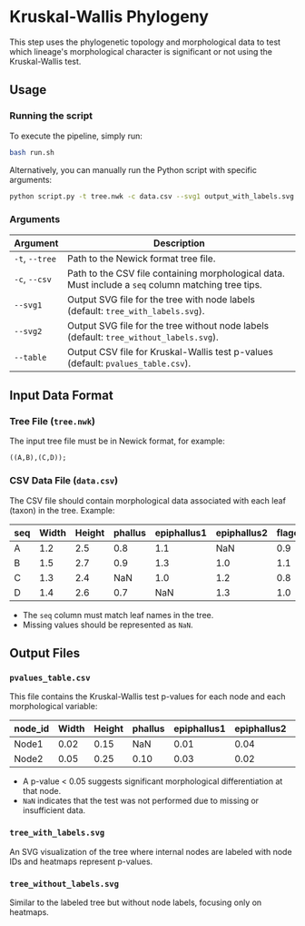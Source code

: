 # Kruskal-Wallis Phylogeny

This step uses the phylogenetic topology and morphological data to test which lineage's morphological character is significant or not using the Kruskal-Wallis test.

## Usage

### Running the script

To execute the pipeline, simply run:

```bash
bash run.sh
```

Alternatively, you can manually run the Python script with specific arguments:

```bash
python script.py -t tree.nwk -c data.csv --svg1 output_with_labels.svg --svg2 output_without_labels.svg --table pvalues_table.csv
```

### Arguments

| Argument         | Description |
|-----------------|-------------|
| `-t`, `--tree`  | Path to the Newick format tree file. |
| `-c`, `--csv`   | Path to the CSV file containing morphological data. Must include a `seq` column matching tree tips. |
| `--svg1`        | Output SVG file for the tree with node labels (default: `tree_with_labels.svg`). |
| `--svg2`        | Output SVG file for the tree without node labels (default: `tree_without_labels.svg`). |
| `--table`       | Output CSV file for Kruskal-Wallis test p-values (default: `pvalues_table.csv`). |

## Input Data Format

### Tree File (`tree.nwk`)

The input tree file must be in Newick format, for example:

```
((A,B),(C,D));
```

### CSV Data File (`data.csv`)

The CSV file should contain morphological data associated with each leaf (taxon) in the tree. Example:

| seq  | Width | Height | phallus | epiphallus1 | epiphallus2 | flagellum |
|------|-------|--------|---------|-------------|-------------|-----------|
| A    | 1.2   | 2.5    | 0.8     | 1.1         | NaN         | 0.9       |
| B    | 1.5   | 2.7    | 0.9     | 1.3         | 1.0         | 1.1       |
| C    | 1.3   | 2.4    | NaN     | 1.0         | 1.2         | 0.8       |
| D    | 1.4   | 2.6    | 0.7     | NaN         | 1.3         | 1.0       |

- The `seq` column must match leaf names in the tree.
- Missing values should be represented as `NaN`.

## Output Files

### `pvalues_table.csv`

This file contains the Kruskal-Wallis test p-values for each node and each morphological variable:

| node_id  | Width | Height | phallus | epiphallus1 | epiphallus2 | flagellum |
|----------|-------|--------|---------|-------------|-------------|-----------|
| Node1    | 0.02  | 0.15   | NaN     | 0.01        | 0.04        | 0.30      |
| Node2    | 0.05  | 0.25   | 0.10    | 0.03        | 0.02        | 0.20      |

- A p-value < 0.05 suggests significant morphological differentiation at that node.
- `NaN` indicates that the test was not performed due to missing or insufficient data.

### `tree_with_labels.svg`

An SVG visualization of the tree where internal nodes are labeled with node IDs and heatmaps represent p-values.

### `tree_without_labels.svg`

Similar to the labeled tree but without node labels, focusing only on heatmaps.

